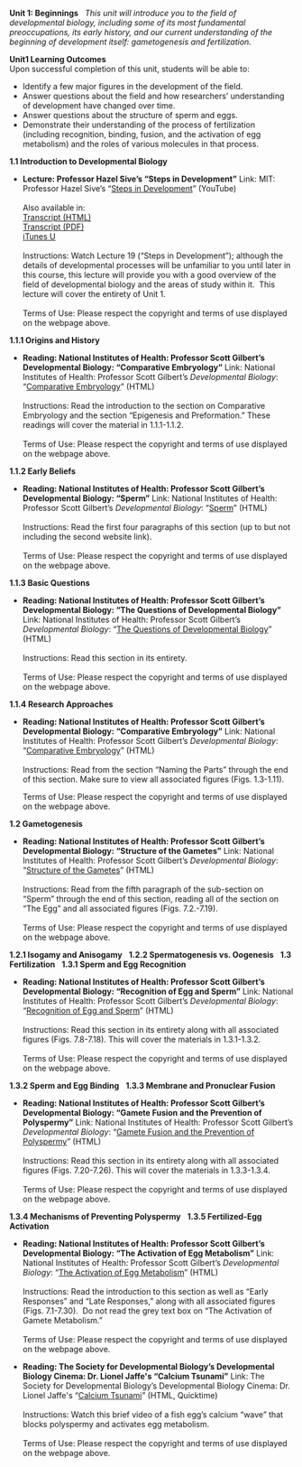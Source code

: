 **Unit 1: Beginnings** <span id="1"></span> 
*This unit will introduce you to the field of developmental biology,
including some of its most fundamental preoccupations, its early
history, and our current understanding of the beginning of development
itself: gametogenesis and fertilization.*

**Unit1 Learning Outcomes**  
Upon successful completion of this unit, students will be able to:

-   Identify a few major figures in the development of the field.
-   Answer questions about the field and how researchers’ understanding
    of development have changed over time.
-   Answer questions about the structure of sperm and eggs.
-   Demonstrate their understanding of the process of fertilization
    (including recognition, binding, fusion, and the activation of egg
    metabolism) and the roles of various molecules in that process.

**1.1 Introduction to Developmental Biology** <span id="1.1"></span> 
-   **Lecture: Professor Hazel Sive’s “Steps in Development”**
    Link: MIT: Professor Hazel Sive’s “[Steps in
    Development](http://www.youtube.com/watch?v=u6GHfkq8Aq4)”
    (YouTube)  
        
     Also available in:  
     [Transcript
    (HTML)](http://ocw.mit.edu/courses/biology/7-013-introductory-biology-spring-2006/video-lectures/19-steps-in-development/)  
     [Transcript
    (PDF)](http://ocw.mit.edu/courses/biology/7-013-introductory-biology-spring-2006/video-lectures/19-steps-in-development/)  
     [iTunes
    U](http://itunes.apple.com/us/podcast/lecture-19-steps-in-development/id341596586?i=63737690)  
        
     Instructions: Watch Lecture 19 (“Steps in Development”); although
    the details of developmental processes will be unfamiliar to you
    until later in this course, this lecture will provide you with a
    good overview of the field of developmental biology and the areas of
    study within it.  This lecture will cover the entirety of Unit 1.  
        
     Terms of Use: Please respect the copyright and terms of use
    displayed on the webpage above.

**1.1.1 Origins and History** <span id="1.1.1"></span> 
-   **Reading: National Institutes of Health: Professor Scott Gilbert’s
    Developmental Biology: “Comparative Embryology”**
    Link: National Institutes of Health: Professor Scott Gilbert’s
    *Developmental Biology*: “[Comparative
    Embryology](http://www.ncbi.nlm.nih.gov/bookshelf/br.fcgi?book=dbio&part=A36)”
    (HTML)  
        
     Instructions: Read the introduction to the section on Comparative
    Embryology and the section “Epigenesis and Preformation.” These
    readings will cover the material in 1.1.1-1.1.2.  
        
     Terms of Use: Please respect the copyright and terms of use
    displayed on the webpage above.

**1.1.2 Early Beliefs** <span id="1.1.2"></span> 
-   **Reading: National Institutes of Health: Professor Scott Gilbert’s
    Developmental Biology: “Sperm”**
    Link: National Institutes of Health: Professor Scott Gilbert’s
    *Developmental Biology*:
    “[Sperm](http://www.ncbi.nlm.nih.gov/bookshelf/br.fcgi?book=dbio&part=A1342#A1343)”
    (HTML)  
        
     Instructions: Read the first four paragraphs of this section (up to
    but not including the second website link).  
        
     Terms of Use: Please respect the copyright and terms of use
    displayed on the webpage above.

**1.1.3 Basic Questions** <span id="1.1.3"></span> 
-   **Reading: National Institutes of Health: Professor Scott Gilbert’s
    Developmental Biology: “The Questions of Developmental Biology”**
    Link: National Institutes of Health: Professor Scott Gilbert’s
    *Developmental Biology*: “[The Questions of Developmental
    Biology](http://www.ncbi.nlm.nih.gov/bookshelf/br.fcgi?book=dbio&part=A24)”
    (HTML)  
        
     Instructions: Read this section in its entirety.  
        
     Terms of Use: Please respect the copyright and terms of use
    displayed on the webpage above.

**1.1.4 Research Approaches** <span id="1.1.4"></span> 
-   **Reading: National Institutes of Health: Professor Scott Gilbert’s
    Developmental Biology: “Comparative Embryology”**
    Link: National Institutes of Health: Professor Scott Gilbert’s
    *Developmental Biology*: “[Comparative
    Embryology](http://www.ncbi.nlm.nih.gov/bookshelf/br.fcgi?book=dbio&part=A36#A39)”
    (HTML)  
        
     Instructions: Read from the section “Naming the Parts” through the
    end of this section. Make sure to view all associated figures (Figs.
    1.3-1.11).  
      
     Terms of Use: Please respect the copyright and terms of use
    displayed on the webpage above.

**1.2 Gametogenesis** <span id="1.2"></span> 
-   **Reading: National Institutes of Health: Professor Scott Gilbert’s
    Developmental Biology: “Structure of the Gametes”**
    Link: National Institutes of Health: Professor Scott Gilbert’s
    *Developmental Biology*: “[Structure of the
    Gametes](http://www.ncbi.nlm.nih.gov/bookshelf/br.fcgi?book=dbio&part=A1342)”
    (HTML)  
        
     Instructions: Read from the fifth paragraph of the sub-section on
    “Sperm” through the end of this section, reading all of the section
    on “The Egg” and all associated figures (Figs. 7.2.-7.19).  
        
     Terms of Use: Please respect the copyright and terms of use
    displayed on the webpage above.

**1.2.1 Isogamy and Anisogamy** <span id="1.2.1"></span> 
**1.2.2 Spermatogenesis vs. Oogenesis** <span id="1.2.2"></span> 
**1.3 Fertilization** <span id="1.3"></span> 
**1.3.1 Sperm and Egg Recognition** <span id="1.3.1"></span> 
-   **Reading: National Institutes of Health: Professor Scott Gilbert’s
    Developmental Biology: “Recognition of Egg and Sperm”**
    Link: National Institutes of Health: Professor Scott Gilbert’s
    *Developmental Biology*: “[Recognition of Egg and
    Sperm](http://www.ncbi.nlm.nih.gov/bookshelf/br.fcgi?book=dbio&part=A1359)”
    (HTML)  
        
     Instructions: Read this section in its entirety along with all
    associated figures (Figs. 7.8-7.18). This will cover the materials
    in 1.3.1-1.3.2.  
        
     Terms of Use: Please respect the copyright and terms of use
    displayed on the webpage above.

**1.3.2 Sperm and Egg Binding** <span id="1.3.2"></span> 
**1.3.3 Membrane and Pronuclear Fusion** <span id="1.3.3"></span> 
-   **Reading: National Institutes of Health: Professor Scott Gilbert’s
    Developmental Biology: “Gamete Fusion and the Prevention of
    Polyspermy”**
    Link: National Institutes of Health: Professor Scott Gilbert’s
    *Developmental Biology*: “[Gamete Fusion and the Prevention of
    Polyspermy](http://www.ncbi.nlm.nih.gov/bookshelf/br.fcgi?book=dbio&part=A1388)”
    (HTML)  
        
     Instructions: Read this section in its entirety along with all
    associated figures (Figs. 7.20-7.26). This will cover the materials
    in 1.3.3-1.3.4.  
        
     Terms of Use: Please respect the copyright and terms of use
    displayed on the webpage above.

**1.3.4 Mechanisms of Preventing Polyspermy** <span id="1.3.4"></span> 
**1.3.5 Fertilized-Egg Activation** <span id="1.3.5"></span> 
-   **Reading: National Institutes of Health: Professor Scott Gilbert’s
    Developmental Biology: “The Activation of Egg Metabolism”**
    Link: National Institutes of Health: Professor Scott Gilbert’s
    *Developmental Biology*: “[The Activation of Egg
    Metabolism](http://www.ncbi.nlm.nih.gov/bookshelf/br.fcgi?book=dbio&part=A1401)”
    (HTML)  
        
     Instructions: Read the introduction to this section as well as
    “Early Responses” and “Late Responses,” along with all associated
    figures (Figs. 7.1-7.30).  Do not read the grey text box on “The
    Activation of Gamete Metabolism.”  
        
     Terms of Use: Please respect the copyright and terms of use
    displayed on the webpage above.

-   **Reading: The Society for Developmental Biology’s Developmental
    Biology Cinema: Dr. Lionel Jaffe's “Calcium Tsunami”**
    Link: The Society for Developmental Biology’s Developmental Biology
    Cinema: Dr. Lionel Jaffe's “[Calcium
    Tsunami](http://www.sdbonline.org/archive/dbcinema/jaffe/jaffe.html)”
    (HTML, Quicktime)  
        
     Instructions: Watch this brief video of a fish egg’s calcium “wave”
    that blocks polyspermy and activates egg metabolism.  
        
     Terms of Use: Please respect the copyright and terms of use
    displayed on the webpage above.


